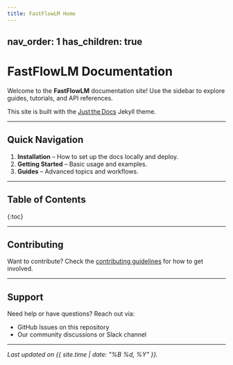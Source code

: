 ```yaml
---
title: FastFlowLM Home
---
```


nav_order: 1
has_children: true
---

# FastFlowLM Documentation

Welcome to the **FastFlowLM** documentation site! Use the sidebar to explore guides, tutorials, and API references.

This site is built with the [Just the Docs](https://github.com/pmarsceill/just-the-docs) Jekyll theme.

---

## Quick Navigation

1. **Installation** – How to set up the docs locally and deploy.  
2. **Getting Started** – Basic usage and examples.  
3. **Guides** – Advanced topics and workflows.

---

## Table of Contents

{:toc}

---

## Contributing

Want to contribute? Check the [contributing guidelines](contributing.md) for how to get involved.

---

## Support

Need help or have questions? Reach out via:

- GitHub Issues on this repository  
- Our community discussions or Slack channel  

---

*Last updated on {{ site.time | date: "%B %d, %Y" }}.*
